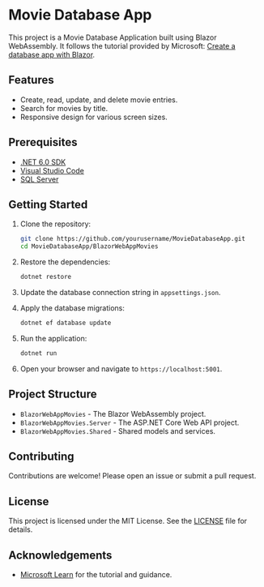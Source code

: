 # Movie Database App

This project is a Movie Database Application built using Blazor WebAssembly. It follows the tutorial provided by Microsoft: [Create a database app with Blazor](https://learn.microsoft.com/en-us/aspnet/core/blazor/tutorials/movie-database-app/part-3?view=aspnetcore-9.0&pivots=vsc).

## Features

- Create, read, update, and delete movie entries.
- Search for movies by title.
- Responsive design for various screen sizes.

## Prerequisites

- [.NET 6.0 SDK](https://dotnet.microsoft.com/download/dotnet/6.0)
- [Visual Studio Code](https://code.visualstudio.com/)
- [SQL Server](https://www.microsoft.com/en-us/sql-server/sql-server-downloads)

## Getting Started

1. Clone the repository:

   ```bash
   git clone https://github.com/yourusername/MovieDatabaseApp.git
   cd MovieDatabaseApp/BlazorWebAppMovies
   ```

2. Restore the dependencies:

   ```bash
   dotnet restore
   ```

3. Update the database connection string in `appsettings.json`.

4. Apply the database migrations:

   ```bash
   dotnet ef database update
   ```

5. Run the application:

   ```bash
   dotnet run
   ```

6. Open your browser and navigate to `https://localhost:5001`.

## Project Structure

- `BlazorWebAppMovies` - The Blazor WebAssembly project.
- `BlazorWebAppMovies.Server` - The ASP.NET Core Web API project.
- `BlazorWebAppMovies.Shared` - Shared models and services.

## Contributing

Contributions are welcome! Please open an issue or submit a pull request.

## License

This project is licensed under the MIT License. See the [LICENSE](LICENSE) file for details.

## Acknowledgements

- [Microsoft Learn](https://learn.microsoft.com/en-us/aspnet/core/blazor/tutorials/movie-database-app/part-3?view=aspnetcore-9.0&pivots=vsc) for the tutorial and guidance.
